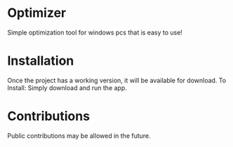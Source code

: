 # Optimizer
Simple optimization tool for windows pcs that is easy to use!

# Installation
Once the project has a working version, it will be available for download.
To Install: Simply download and run the app.

# Contributions
Public contributions may be allowed in the future.



